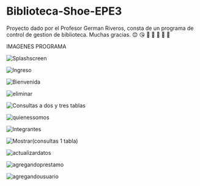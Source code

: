 # Biblioteca-Shoe-EPE3
Proyecto dado por el Profesor German Riveros, consta de un programa de control de gestion de biblioteca. Muchas gracias. :blush: :kissing_heart:
:bear: :bear: :bear: :bear: :bear: 

IMAGENES PROGRAMA



![Splashscreen](https://user-images.githubusercontent.com/51242137/60144670-4f6b6080-9791-11e9-9ff7-4745513b527c.PNG)


![Ingreso](https://user-images.githubusercontent.com/51242137/60144759-a5400880-9791-11e9-8556-d1b379b81e29.PNG)


![Bienvenida](https://user-images.githubusercontent.com/51242137/60144802-d7ea0100-9791-11e9-886d-71486544bf2d.PNG)


![eliminar](https://user-images.githubusercontent.com/52224264/60145356-c570c700-9793-11e9-8587-b57aecc00ca4.PNG)


![Consultas a dos y tres tablas](https://user-images.githubusercontent.com/52224264/60145434-ff41cd80-9793-11e9-80be-ed4aad7cbc4f.PNG)


![quienessomos](https://user-images.githubusercontent.com/52224264/60145465-1aacd880-9794-11e9-804e-2486063173d1.PNG)


![Integrantes](https://user-images.githubusercontent.com/52224264/60145518-49c34a00-9794-11e9-92e5-a7e194bf73b3.PNG)


![Mostrar(consultas 1 tabla)](https://user-images.githubusercontent.com/52224264/60145550-619ace00-9794-11e9-84b9-3744c2b9c37f.PNG)


![actualizardatos](https://user-images.githubusercontent.com/51242258/60148076-a8d98c80-979d-11e9-9deb-cf8371142c73.PNG)


![agregandoprestamo](https://user-images.githubusercontent.com/51242258/60148104-bf7fe380-979d-11e9-9ce6-a552590701da.PNG)


![agregandousuario](https://user-images.githubusercontent.com/51242258/60148122-db838500-979d-11e9-8bcd-bc69e6ba7ae3.PNG)
